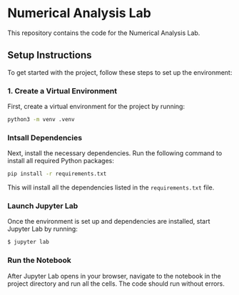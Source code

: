 # Numerical Analysis Lab

This repository contains the code for the Numerical Analysis Lab.

## Setup Instructions

To get started with the project, follow these steps to set up the environment:

### 1. Create a Virtual Environment

First, create a virtual environment for the project by running:

```bash
python3 -m venv .venv
```

### Intsall Dependencies
Next, install the necessary dependencies. Run the following command to install all required Python packages:

```bash
pip install -r requirements.txt
```

This will install all the dependencies listed in the `requirements.txt` file.

### Launch Jupyter Lab
Once the environment is set up and dependencies are installed, start Jupyter Lab by running:

```bash
$ jupyter lab
```

### Run the Notebook
After Jupyter Lab opens in your browser, navigate to the notebook in the project directory and run all the cells. The code should run without errors.

